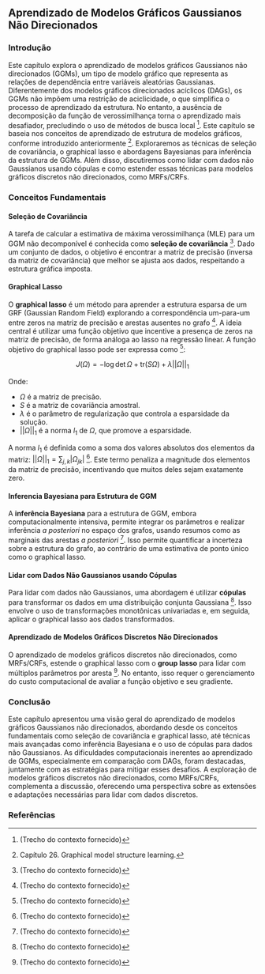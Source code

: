 ## Aprendizado de Modelos Gráficos Gaussianos Não Direcionados

### Introdução
Este capítulo explora o aprendizado de modelos gráficos Gaussianos não direcionados (GGMs), um tipo de modelo gráfico que representa as relações de dependência entre variáveis aleatórias Gaussianas. Diferentemente dos modelos gráficos direcionados acíclicos (DAGs), os GGMs não impõem uma restrição de aciclicidade, o que simplifica o processo de aprendizado da estrutura. No entanto, a ausência de decomposição da função de verossimilhança torna o aprendizado mais desafiador, precludindo o uso de métodos de busca local [^938]. Este capítulo se baseia nos conceitos de aprendizado de estrutura de modelos gráficos, conforme introduzido anteriormente [^907]. Exploraremos as técnicas de seleção de covariância, o graphical lasso e abordagens Bayesianas para inferência da estrutura de GGMs. Além disso, discutiremos como lidar com dados não Gaussianos usando cópulas e como estender essas técnicas para modelos gráficos discretos não direcionados, como MRFs/CRFs.

### Conceitos Fundamentais

#### Seleção de Covariância
A tarefa de calcular a estimativa de máxima verossimilhança (MLE) para um GGM não decomponível é conhecida como **seleção de covariância** [^938]. Dado um conjunto de dados, o objetivo é encontrar a matriz de precisão (inversa da matriz de covariância) que melhor se ajusta aos dados, respeitando a estrutura gráfica imposta.

#### Graphical Lasso
O **graphical lasso** é um método para aprender a estrutura esparsa de um GRF (Gaussian Random Field) explorando a correspondência um-para-um entre zeros na matriz de precisão e arestas ausentes no grafo [^938]. A ideia central é utilizar uma função objetivo que incentive a presença de zeros na matriz de precisão, de forma análoga ao lasso na regressão linear. A função objetivo do graphical lasso pode ser expressa como [^939]:

$$ J(\Omega) = -\log \det \Omega + \text{tr}(S\Omega) + \lambda ||\Omega||_1 $$

Onde:
*   $\Omega$ é a matriz de precisão.
*   $S$ é a matriz de covariância amostral.
*   $\lambda$ é o parâmetro de regularização que controla a esparsidade da solução.
*   $||\Omega||_1$ é a norma $l_1$ de $\Omega$, que promove a esparsidade.

A norma $l_1$ é definida como a soma dos valores absolutos dos elementos da matriz: $||\Omega||_1 = \sum_{j,k} |\Omega_{jk}|$ [^940]. Este termo penaliza a magnitude dos elementos da matriz de precisão, incentivando que muitos deles sejam exatamente zero.

#### Inferencia Bayesiana para Estrutura de GGM
A **inferência Bayesiana** para a estrutura de GGM, embora computacionalmente intensiva, permite integrar os parâmetros e realizar inferência *a posteriori* no espaço dos grafos, usando resumos como as marginais das arestas *a posteriori* [^938]. Isso permite quantificar a incerteza sobre a estrutura do grafo, ao contrário de uma estimativa de ponto único como o graphical lasso.

#### Lidar com Dados Não Gaussianos usando Cópulas
Para lidar com dados não Gaussianos, uma abordagem é utilizar **cópulas** para transformar os dados em uma distribuição conjunta Gaussiana [^938]. Isso envolve o uso de transformações monotônicas univariadas e, em seguida, aplicar o graphical lasso aos dados transformados.

#### Aprendizado de Modelos Gráficos Discretos Não Direcionados
O aprendizado de modelos gráficos discretos não direcionados, como MRFs/CRFs, estende o graphical lasso com o **group lasso** para lidar com múltiplos parâmetros por aresta [^938]. No entanto, isso requer o gerenciamento do custo computacional de avaliar a função objetivo e seu gradiente.

### Conclusão
Este capítulo apresentou uma visão geral do aprendizado de modelos gráficos Gaussianos não direcionados, abordando desde os conceitos fundamentais como seleção de covariância e graphical lasso, até técnicas mais avançadas como inferência Bayesiana e o uso de cópulas para dados não Gaussianos. As dificuldades computacionais inerentes ao aprendizado de GGMs, especialmente em comparação com DAGs, foram destacadas, juntamente com as estratégias para mitigar esses desafios. A exploração de modelos gráficos discretos não direcionados, como MRFs/CRFs, complementa a discussão, oferecendo uma perspectiva sobre as extensões e adaptações necessárias para lidar com dados discretos.

### Referências
[^907]: Capítulo 26. Graphical model structure learning.
[^938]:  (Trecho do contexto fornecido)
[^939]:  (Trecho do contexto fornecido)
[^940]: (Trecho do contexto fornecido)
<!-- END -->